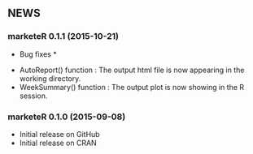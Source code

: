 ## NEWS

### marketeR 0.1.1 (2015-10-21)

* Bug fixes *

- AutoReport() function : The output html file is now appearing in the working directory.
- WeekSummary() function : The output plot is now showing in the R session.

### marketeR 0.1.0 (2015-09-08)

- Initial release on GitHub
- Initial release on CRAN